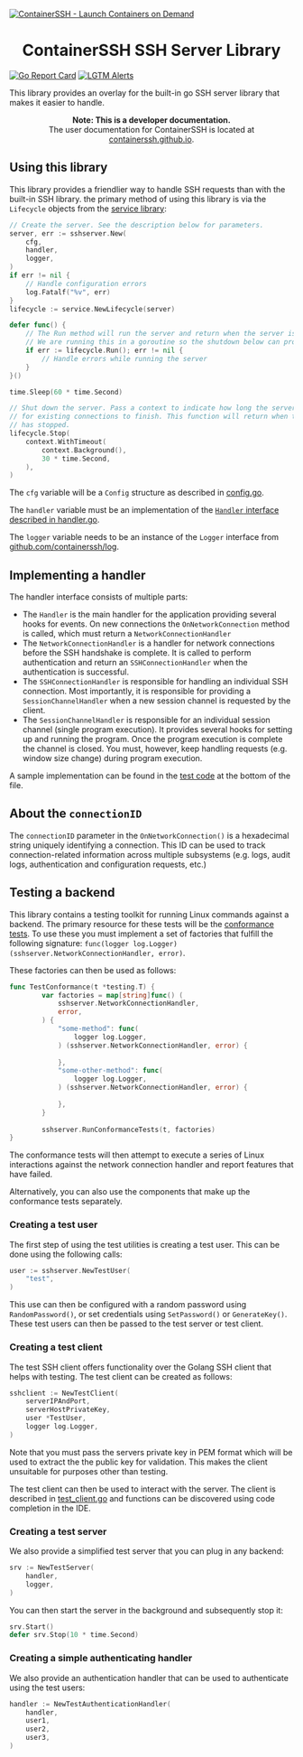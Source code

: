 [![ContainerSSH - Launch Containers on Demand](https://containerssh.github.io/images/logo-for-embedding.svg)](https://containerssh.github.io/)

<!--suppress HtmlDeprecatedAttribute -->
<h1 align="center">ContainerSSH SSH Server Library</h1>

[![Go Report Card](https://goreportcard.com/badge/github.com/containerssh/sshserver?style=for-the-badge)](https://goreportcard.com/report/github.com/containerssh/sshserver)
[![LGTM Alerts](https://img.shields.io/lgtm/alerts/github/ContainerSSH/sshserver?style=for-the-badge)](https://lgtm.com/projects/g/ContainerSSH/sshserver/)

This library provides an overlay for the built-in go SSH server library that makes it easier to handle.

<p align="center"><strong>Note: This is a developer documentation.</strong><br />The user documentation for ContainerSSH is located at <a href="https://containerssh.github.io">containerssh.github.io</a>.</p>

## Using this library

This library provides a friendlier way to handle SSH requests than with the built-in SSH library. the primary method of using this library is via the `Lifecycle` objects from the [service library](https://github.com/containerssh/service):

```go
// Create the server. See the description below for parameters.
server, err := sshserver.New(
    cfg,
    handler,
    logger,
)
if err != nil {
    // Handle configuration errors
    log.Fatalf("%v", err)
}
lifecycle := service.NewLifecycle(server)

defer func() {
    // The Run method will run the server and return when the server is shut down.
    // We are running this in a goroutine so the shutdown below can proceed after a minute.
    if err := lifecycle.Run(); err != nil {
        // Handle errors while running the server
    }
}()

time.Sleep(60 * time.Second)

// Shut down the server. Pass a context to indicate how long the server should wait
// for existing connections to finish. This function will return when the server
// has stopped. 
lifecycle.Stop(
    context.WithTimeout(
        context.Background(),
        30 * time.Second,
    ),
)
```

The `cfg` variable will be a `Config` structure as described in [config.go](config.go).

The `handler` variable must be an implementation of the [`Handler` interface described in handler.go](handler.go).

The `logger` variable needs to be an instance of the `Logger` interface from [github.com/containerssh/log](https://github.com/containerssh/log).

## Implementing a handler

The handler interface consists of multiple parts:

- The `Handler` is the main handler for the application providing several hooks for events. On new connections the `OnNetworkConnection` method is called, which must return a `NetworkConnectionHandler`
- The `NetworkConnectionHandler` is a handler for network connections before the SSH handshake is complete. It is called to perform authentication and return an `SSHConnectionHandler` when the authentication is successful.
- The `SSHConnectionHandler` is responsible for handling an individual SSH connection. Most importantly, it is responsible for providing a `SessionChannelHandler` when a new session channel is requested by the client.
- The `SessionChannelHandler` is responsible for an individual session channel (single program execution). It provides several hooks for setting up and running the program. Once the program execution is complete the channel is closed. You must, however, keep handling requests (e.g. window size change) during program execution.

A sample implementation can be found in the [test code](server_test.go) at the bottom of the file.

## About the `connectionID`

The `connectionID` parameter in the `OnNetworkConnection()` is a hexadecimal string uniquely identifying a connection. This ID can be used to track connection-related information across multiple subsystems (e.g. logs, audit logs, authentication and configuration requests, etc.)

## Testing a backend

This library contains a testing toolkit for running Linux commands against a backend. The primary resource for these tests will be the [conformance tests](test_conformance.go). To use these you must implement a set of factories that fulfill the following signature: `func(logger log.Logger) (sshserver.NetworkConnectionHandler, error)`.

These factories can then be used as follows:

```go
func TestConformance(t *testing.T) {
		var factories = map[string]func() (
            sshserver.NetworkConnectionHandler,
            error,
        ) {
    		"some-method": func(
                logger log.Logger,
            ) (sshserver.NetworkConnectionHandler, error) {
    			
    		},
    		"some-other-method": func(
                logger log.Logger,
            ) (sshserver.NetworkConnectionHandler, error) {
    			
    		},
    	}
    
    	sshserver.RunConformanceTests(t, factories)
}
```

The conformance tests will then attempt to execute a series of Linux interactions against the network connection handler and report features that have failed.

Alternatively, you can also use the components that make up the conformance tests separately.

### Creating a test user

The first step of using the test utilities is creating a test user. This can be done using the following calls:

```go
user := sshserver.NewTestUser(
    "test",
)
``` 

This use can then be configured with a random password using `RandomPassword()`, or set credentials using `SetPassword()` or `GenerateKey()`. These test users can then be passed to the test server or test client.

### Creating a test client

The test SSH client offers functionality over the Golang SSH client that helps with testing. The test client can be created as follows:

```go
sshclient := NewTestClient(
    serverIPAndPort,
    serverHostPrivateKey,
    user *TestUser,
    logger log.Logger,
)
```

Note that you must pass the servers private key in PEM format which will be used to extract the the public key for validation. This makes the client unsuitable for purposes other than testing.

The test client can then be used to interact with the server. The client is described in [test_client.go](test_client.go) and functions can be discovered using code completion in the IDE.

### Creating a test server

We also provide a simplified test server that you can plug in any backend:

```go
srv := NewTestServer(
    handler,
    logger,
)
```

You can then start the server in the background and subsequently stop it:

```go
srv.Start()
defer srv.Stop(10 * time.Second)
```

### Creating a simple authenticating handler

We also provide an authentication handler that can be used to authenticate using the test users:

```go
handler := NewTestAuthenticationHandler(
    handler,
    user1,
    user2,
    user3,
)
```
